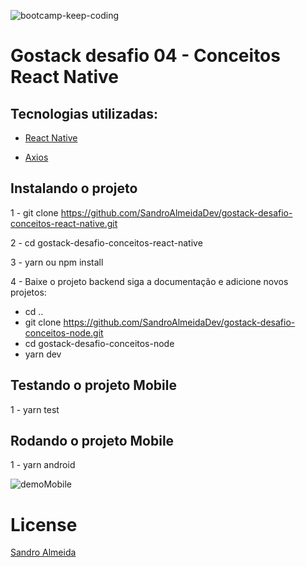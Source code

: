 ![bootcamp-keep-coding](https://user-images.githubusercontent.com/58606794/80931247-e2503080-8d8e-11ea-81c7-67ca728fb2a1.png)


# Gostack desafio 04 - Conceitos React Native

## Tecnologias utilizadas:
- [React Native](https://reactnative.dev/)

- [Axios](https://github.com/axios/axios)

## Instalando o projeto
1 - git clone https://github.com/SandroAlmeidaDev/gostack-desafio-conceitos-react-native.git

2 - cd gostack-desafio-conceitos-react-native

3 - yarn ou npm install

4 - Baixe o projeto backend siga a documentação e adicione novos projetos: 
  - cd ..
  - git clone https://github.com/SandroAlmeidaDev/gostack-desafio-conceitos-node.git
  - cd gostack-desafio-conceitos-node
  - yarn dev

## Testando o projeto Mobile
1 - yarn test

## Rodando o projeto Mobile
1 - yarn android

![demoMobile](https://user-images.githubusercontent.com/58606794/81505914-2bd9d780-92c9-11ea-91e4-26cba5b74ac4.gif)

# License 
[Sandro Almeida](https://github.com/SandroAlmeidaDev)


